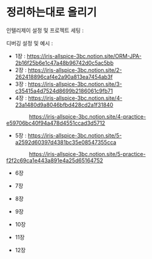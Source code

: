 # 정리하는대로 올리기

인텔리제이 설정 및 프로젝트 세팅 :

디버깅 설정 및 예시 : 

* 1장 : https://iris-allspice-3bc.notion.site/ORM-JPA-2b16f25b6e1c47a48b96742d0c5ac5bb
* 2장 : https://iris-allspice-3bc.notion.site/2-262418896caf4e2a90a813ea7454ab3f
* 3장 : https://iris-allspice-3bc.notion.site/3-c35415a4d7524d8699b2186061c9fb71
* 4장 : https://iris-allspice-3bc.notion.site/4-23a1480d9a8046bfbd428cd2a1f31840

&emsp;&emsp;&emsp;&emsp;  https://iris-allspice-3bc.notion.site/4-practice-e59706bc40f94a478d4551ccad3d5712
&nbsp;
&emsp;

* 5장 : https://iris-allspice-3bc.notion.site/5-a2592d60397d4381bc35e08547355cca

&emsp;&emsp;&emsp;&emsp; https://iris-allspice-3bc.notion.site/5-practice-f2f2c69ca1e443a891e4a25d65164752

* 6장 

* 7장
* 8장
* 9장
* 10장
* 11장
* 12장